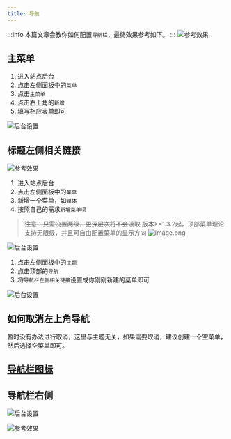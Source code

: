 ```yaml
---
title: 导航
---
```


:::info
本篇文章会教你如何配置`导航栏`，最终效果参考如下。
:::
![参考效果](/img/dh/1673018113209-b955534a-fdaf-4604-88a5-84a2e0ef83ee.png "参考效果")

## 主菜单

1. 进入站点后台
2. 点击左侧面板中的`菜单`
3. 点击`主菜单`
4. 点击右上角的`新增`
5. 填写相应表单即可

![后台设置](/img/dh/1673019118154-be5425c3-ae04-4d19-985b-dd795cbc54fc.png "后台设置")
## 标题左侧相关链接
![参考效果](/img/dh/22222.png "参考效果")

1. 进入站点后台
2. 点击左侧面板中的`菜单`
3. 新增一个菜单，如`媒体`
4. 按照自己的需求`新增菜单项`
> ~~注意：只需设置两级，更深层次将不会读取~~
> 版本>=1.3.2起，顶部菜单理论支持无限级，并且可自由配置菜单的显示方向
> ![image.png](/img/dh/1691660093775-4f09224e-9eb3-40be-8c09-afef6f6ea41b.png)

![后台设置](/img/dh/1673019276818-d5a02852-44a1-4953-a3f6-333865846daf.png "后台设置")

1. 点击左侧面板中的`主题`
2. 点击顶部的`导航`
3. 将`导航栏左侧相关链接`设置成你刚刚新建的菜单即可

![后台设置](/img/dh/293155081673019396560-3b6790a6-aacd-4edb-b755-fe0e9c14dacc.png "后台设置")
## 如何取消左上角导航
暂时没有办法进行取消，这里与主题无关，如果需要取消，建议创建一个空菜单，然后选择空菜单即可。

## [导航栏图标](/global/导航栏图标.html)

## 导航栏右侧

![后台设置](/img/dh/Snipaste_2023-10-14_18-16-15.png)

![参考效果](/img/dh/15451.png)